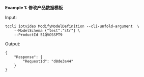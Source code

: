 **Example 1: 修改产品数据模板**



Input: 

```
tccli iotvideo ModifyModelDefinition --cli-unfold-argument  \
    --ModelSchema {"test":"str"} \
    --ProductId 51QVOSSPT9
```

Output: 
```
{
    "Response": {
        "RequestId": "d8de3a44"
    }
}
```


